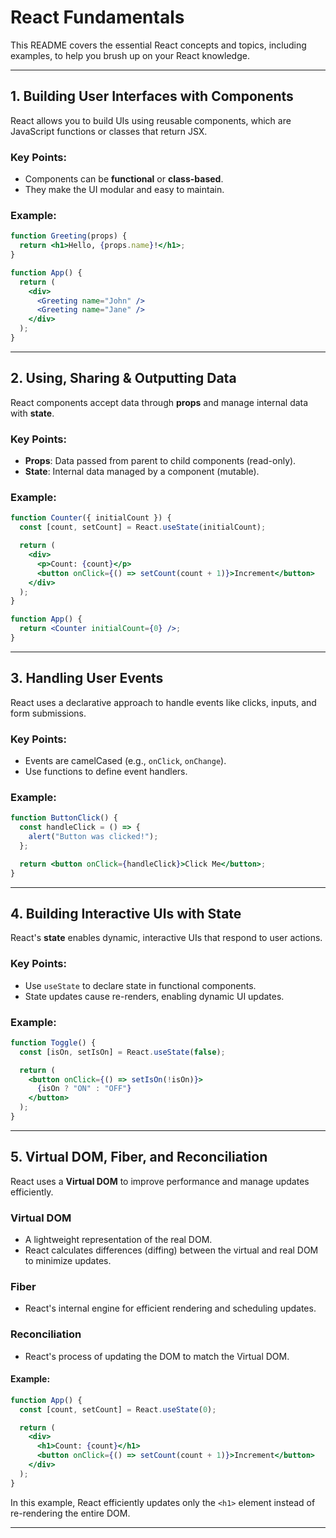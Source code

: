 # React Fundamentals

This README covers the essential React concepts and topics, including examples, to help you brush up on your React knowledge.

---

## 1. Building User Interfaces with Components
React allows you to build UIs using reusable components, which are JavaScript functions or classes that return JSX.

### Key Points:
- Components can be **functional** or **class-based**.
- They make the UI modular and easy to maintain.

### Example:
```jsx
function Greeting(props) {
  return <h1>Hello, {props.name}!</h1>;
}

function App() {
  return (
    <div>
      <Greeting name="John" />
      <Greeting name="Jane" />
    </div>
  );
}
```

---

## 2. Using, Sharing & Outputting Data
React components accept data through **props** and manage internal data with **state**.

### Key Points:
- **Props**: Data passed from parent to child components (read-only).
- **State**: Internal data managed by a component (mutable).

### Example:
```jsx
function Counter({ initialCount }) {
  const [count, setCount] = React.useState(initialCount);

  return (
    <div>
      <p>Count: {count}</p>
      <button onClick={() => setCount(count + 1)}>Increment</button>
    </div>
  );
}

function App() {
  return <Counter initialCount={0} />;
}
```

---

## 3. Handling User Events
React uses a declarative approach to handle events like clicks, inputs, and form submissions.

### Key Points:
- Events are camelCased (e.g., `onClick`, `onChange`).
- Use functions to define event handlers.

### Example:
```jsx
function ButtonClick() {
  const handleClick = () => {
    alert("Button was clicked!");
  };

  return <button onClick={handleClick}>Click Me</button>;
}
```

---

## 4. Building Interactive UIs with State
React's **state** enables dynamic, interactive UIs that respond to user actions.

### Key Points:
- Use `useState` to declare state in functional components.
- State updates cause re-renders, enabling dynamic UI updates.

### Example:
```jsx
function Toggle() {
  const [isOn, setIsOn] = React.useState(false);

  return (
    <button onClick={() => setIsOn(!isOn)}>
      {isOn ? "ON" : "OFF"}
    </button>
  );
}
```

---

## 5. Virtual DOM, Fiber, and Reconciliation
React uses a **Virtual DOM** to improve performance and manage updates efficiently.

### **Virtual DOM**
- A lightweight representation of the real DOM.
- React calculates differences (diffing) between the virtual and real DOM to minimize updates.

### **Fiber**
- React's internal engine for efficient rendering and scheduling updates.

### **Reconciliation**
- React's process of updating the DOM to match the Virtual DOM.

#### Example:
```jsx
function App() {
  const [count, setCount] = React.useState(0);

  return (
    <div>
      <h1>Count: {count}</h1>
      <button onClick={() => setCount(count + 1)}>Increment</button>
    </div>
  );
}
```
In this example, React efficiently updates only the `<h1>` element instead of re-rendering the entire DOM.

---
